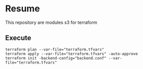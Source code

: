 # Resume
<p>
This repository are modules s3 for terraform
</p>

## Execute
```
terraform plan --var-file="terraform.tfvars"
terraform apply --var-file="terraform.tfvars" -auto-approve
terraform init -backend-config="backend.conf" --var-file="terraform.tfvars"
```